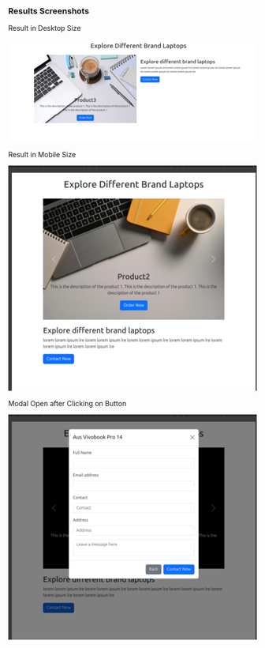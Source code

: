 ### Results Screenshots

Result in Desktop Size

![result one in desktop](/assets/carousel.png)


Result in Mobile Size

![result in mobile size](/assets/carousel1.png)

Modal Open after Clicking on Button

![modal in mobile devices](/assets/carousel3.png)
